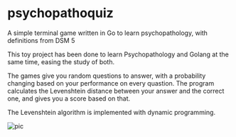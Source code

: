 # psychopathoquiz
A simple terminal game written in Go to learn psychopathology, with definitions from DSM 5 

This toy project has been done to learn Psychopathology and Golang at the same time, easing the study of both. 

The games give you random questions to answer, with a probability changing based on your performance on every quastion. 
The program calculates the Levenshtein distance between your answer and the correct one, and gives you a score based on that.

The Levenshtein algorithm is implemented with dynamic programming.

![pic](https://github.com/stebett/psychopathoquiz/blob/master/screenshot.png)
